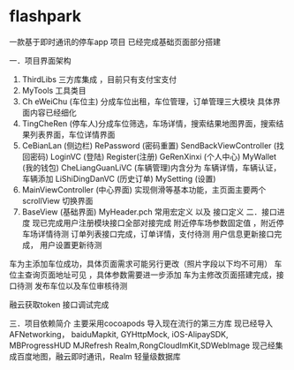 # flashpark
一款基于即时通讯的停车app 项目
已经完成基础页面部分搭建 


一．项目界面架构
1.	ThirdLibs 三方库集成 ，目前只有支付宝支付
2.	MyTools  工具类目  
3.	Ch eWeiChu (车位主)  分成车位出租，车位管理，订单管理三大模块
具体界面内容已经细化
4.	TingCheRen (停车人)分成车位筛选，车场详情，搜索结果地图界面，搜索结果列表界面，车位详情界面
5.	CeBianLan  (侧边栏) 
RePassword  (密码重置)
SendBackViewController (找回密码)
LoginVC (登陆)
Register(注册)
GeRenXinxi (个人中心)
MyWallet (我的钱包)
CheLiangGuanLiVC (车辆管理)内含分为 车辆详情，车辆认证，车辆添加
LiShiDingDanVC  (历史订单)
MySetting  (设置)
6.	MainViewController (中心界面) 实现侧滑等基本功能，主页面主要两个scrollView 切换界面
7.	BaseView  (基础界面)
MyHeader.pch  常用宏定义 以及 接口定义 
二．接口进度
现已完成用户注册模块接口全部对接完成
附近停车场参数固定值 ，附近停车场详情待测
订单列表接口完成，订单详情，支付待测
用户信息更新接口完成， 用户设置更新待测

车为主添加车位成功，具体页面需求可能另行更改（照片字段以下均不可用）
车位主查询页面地址可见 ，具体参数需要进一步添加
车为主修改页面搭建完成，接口待测
发布车位以及车位审核待测 

融云获取token 接口调试完成

三．项目依赖简介
主要采用cocoapods 导入现在流行的第三方库
现已经导入AFNetworking，
           baiduMapkit,
           GYHttpMock,
           iOS-AlipaySDK,
           MBProgressHUD
           MJRefresh
           Realm,RongCloudImKit,SDWebImage 
现己经集成百度地图，融云即时通讯，Realm 轻量级数据库
